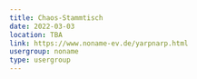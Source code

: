 ```yaml
---
title: Chaos-Stammtisch
date: 2022-03-03
location: TBA
link: https://www.noname-ev.de/yarpnarp.html
usergroup: noname
type: usergroup
---
```

